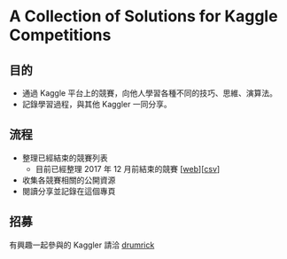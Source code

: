 # A Collection of Solutions for Kaggle Competitions

## 目的

-   通過 Kaggle 平台上的競賽，向他人學習各種不同的技巧、思維、演算法。
-   記錄學習過程，與其他 Kaggler 一同分享。

## 流程

-   整理已經結束的競賽列表
    -   目前已經整理 2017 年 12 月前結束的競賽 \[[web](https://kaggletw.github.io/data/competitions/kaggle-competitions-2017.html)]\[[csv](data/competitions/kaggle-competitions-2017.csv)]
-   收集各競賽相關的公開資源
-   閱讀分享並記錄在這個專頁

## 招募

有興趣一起參與的 Kaggler 請洽 [drumrick](https://www.facebook.com/pg/RickLiuPage/)